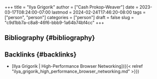 +++
title = "Ilya Grigorik"
author = ["Cash Prokop-Weaver"]
date = 2023-03-17T08:24:00-07:00
lastmod = 2024-02-24T17:46:20-08:00
tags = ["person", "person"]
categories = ["person"]
draft = false
slug = "c9d1bb7a-c8a8-46f6-bbb9-1a64b74bf4cc"
+++

## Bibliography {#bibliography}

<style>.csl-entry{text-indent: -1.5em; margin-left: 1.5em;}</style><div class="csl-bib-body">
</div>


## Backlinks {#backlinks}

-   [Ilya Grigorik | High-Performance Browser Networking]({{< relref "ilya_grigorik_high_performance_browser_networking.md" >}})
